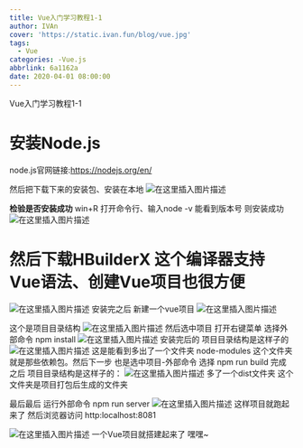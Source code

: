 ```yaml
---
title: Vue入门学习教程1-1
author: IVAn
cover: 'https://static.ivan.fun/blog/vue.jpg'
tags:
  - Vue
categories: -Vue.js
abbrlink: 6a1162a
date: 2020-04-01 08:00:00
---
```

Vue入门学习教程1-1
# 安装Node.js
node.js官网链接:https://nodejs.org/en/

然后把下载下来的安装包、安装在本地
![在这里插入图片描述](https://img-blog.csdnimg.cn/20190226095425327.png?x-oss-process=image/watermark,type_ZmFuZ3poZW5naGVpdGk,shadow_10,text_aHR0cHM6Ly9ibG9nLmNzZG4ubmV0L0lWYW5MeWY=,size_16,color_FFFFFF,t_70)

 **检验是否安装成功**
win+R 打开命令行、输入node -v  能看到版本号 则安装成功
![在这里插入图片描述](https://img-blog.csdnimg.cn/20190226095631318.png?x-oss-process=image/watermark,type_ZmFuZ3poZW5naGVpdGk,shadow_10,text_aHR0cHM6Ly9ibG9nLmNzZG4ubmV0L0lWYW5MeWY=,size_16,color_FFFFFF,t_70)

# 然后下载HBuilderX 这个编译器支持Vue语法、创建Vue项目也很方便
![在这里插入图片描述](https://img-blog.csdnimg.cn/20190226100038146.png?x-oss-process=image/watermark,type_ZmFuZ3poZW5naGVpdGk,shadow_10,text_aHR0cHM6Ly9ibG9nLmNzZG4ubmV0L0lWYW5MeWY=,size_16,color_FFFFFF,t_70)
安装完之后 新建一个vue项目
![在这里插入图片描述](https://img-blog.csdnimg.cn/20190226100404962.png?x-oss-process=image/watermark,type_ZmFuZ3poZW5naGVpdGk,shadow_10,text_aHR0cHM6Ly9ibG9nLmNzZG4ubmV0L0lWYW5MeWY=,size_16,color_FFFFFF,t_70)

这个是项目目录结构
![在这里插入图片描述](https://img-blog.csdnimg.cn/20190226100522920.png)
然后选中项目 打开右键菜单 选择外部命令  npm install
![在这里插入图片描述](https://img-blog.csdnimg.cn/20190226100754937.png?x-oss-process=image/watermark,type_ZmFuZ3poZW5naGVpdGk,shadow_10,text_aHR0cHM6Ly9ibG9nLmNzZG4ubmV0L0lWYW5MeWY=,size_16,color_FFFFFF,t_70)
安装完后的 项目目录结构是这样子的
![在这里插入图片描述](https://img-blog.csdnimg.cn/20190226101521781.png)
这是能看到多出了一个文件夹  node-modules  这个文件夹就是那些依赖包。然后下一步 也是选中项目-外部命令
选择 npm run build  完成之后 项目目录结构是这样子的：
![在这里插入图片描述](https://img-blog.csdnimg.cn/20190226101756832.png)
多了一个dist文件夹  这个文件夹是项目打包后生成的文件夹

最后最后 运行外部命令 npm run server 
![在这里插入图片描述](https://img-blog.csdnimg.cn/20190226102001465.png?x-oss-process=image/watermark,type_ZmFuZ3poZW5naGVpdGk,shadow_10,text_aHR0cHM6Ly9ibG9nLmNzZG4ubmV0L0lWYW5MeWY=,size_16,color_FFFFFF,t_70)
这样项目就跑起来了  然后浏览器访问 http:localhost:8081

![在这里插入图片描述](https://img-blog.csdnimg.cn/20190226102102540.png?x-oss-process=image/watermark,type_ZmFuZ3poZW5naGVpdGk,shadow_10,text_aHR0cHM6Ly9ibG9nLmNzZG4ubmV0L0lWYW5MeWY=,size_16,color_FFFFFF,t_70)
一个Vue项目就搭建起来了 嘿嘿~